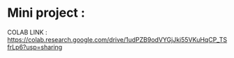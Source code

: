 # Mini project :

COLAB LINK : https://colab.research.google.com/drive/1udPZB9odVYGjJki55VKuHqCP_TSfrLp6?usp=sharing


